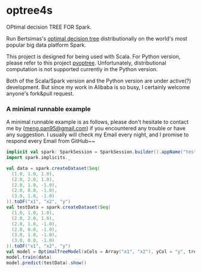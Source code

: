 # optree4s 
OPtimal decision TREE FOR Spark. 

Run Bertsimas's [optimal decision tree](https://dspace.mit.edu/handle/1721.1/110328) distributionally on the world's most popular big data platform Spark. 

This project is designed for being used with Scala. For Python version, please refer to this project [pyoptree](https://github.com/pan5431333/pyoptree). Unfortunately, distributional computation is not supported currently in the Python version. 

Both of the Scala/Spark version and the Python version are under active(?) development. But since my work in Alibaba is so busy, I certainly welcome anyone's fork&pull request. 

### A minimal runnable example 
A minimal runnable example is as follows, please don't hesitate to contact me by (meng.pan95@gmail.com) if you encountered any trouble or have any suggestion. I usually will check my Email every night, and I promise to respond every Email from GitHub~~

```scala
implicit val spark: SparkSession = SparkSession.builder().appName("test").master("local[*]").getOrCreate()
import spark.implicits._

val data = spark.createDataset(Seq(
  (1.0, 1.0, 1.0),
  (2.0, 2.0, 1.0),
  (2.0, 1.0, -1.0),
  (2.0, 0.0, -1.0),
  (3.0, 1.0, -1.0)
)).toDF("x1", "x2", "y")
val testData = spark.createDataset(Seq(
  (1.0, 1.0, 1.0),
  (2.0, 2.0, 1.0),
  (2.0, 1.0, -1.0),
  (2.0, 0.0, -1.0),
  (3.0, 1.0, -1.0),
  (3.0, 0.0, -1.0)
)).toDF("x1", "x2", "y")
val model = OptimalTreeModel(xCols = Array("x1", "x2"), yCol = "y", treeDepth = 2)
model.train(data)
model.predict(testData).show()
``` 

